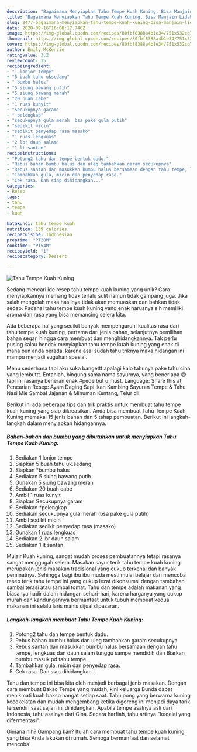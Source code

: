 ```yaml
---
description: "Bagaimana Menyiapkan Tahu Tempe Kuah Kuning, Bisa Manjain Lidah"
title: "Bagaimana Menyiapkan Tahu Tempe Kuah Kuning, Bisa Manjain Lidah"
slug: 2477-bagaimana-menyiapkan-tahu-tempe-kuah-kuning-bisa-manjain-lidah
date: 2020-09-16T16:08:17.746Z
image: https://img-global.cpcdn.com/recipes/80fbf8388a4b1e34/751x532cq70/tahu-tempe-kuah-kuning-foto-resep-utama.jpg
thumbnail: https://img-global.cpcdn.com/recipes/80fbf8388a4b1e34/751x532cq70/tahu-tempe-kuah-kuning-foto-resep-utama.jpg
cover: https://img-global.cpcdn.com/recipes/80fbf8388a4b1e34/751x532cq70/tahu-tempe-kuah-kuning-foto-resep-utama.jpg
author: Emily McKenzie
ratingvalue: 3.2
reviewcount: 15
recipeingredient:
- "1 lonjor tempe"
- "5 buah tahu uksedang"
- " bumbu halus"
- "5 siung bawang putih"
- "5 siung bawang merah"
- "20 buah cabe"
- "1 ruas kunyit"
- "Secukupnya garam"
- " pelengkap"
- "secukupnya gula merah  bsa pake gula putih"
- "sedikit micin"
- "sedikit penyedap rasa masako"
- "1 ruas lengkuas"
- "2 lbr daun salam"
- "1 lt santan"
recipeinstructions:
- "Potong2 tahu dan tempe bentuk dadu."
- "Rebus bahan bumbu halus dan uleg tambahkan garam secukupnya"
- "Rebus santan dan masukkan bumbu halus bersamaan dengan tahu tempe, lengkuas dan daun salam tunggu sampe mendidih dan Biarkan bumbu masuk pd tahu tempe."
- "Tambahkan gula, micin dan penyedap rasa."
- "Cek rasa. Dan siap dihidangkan..."
categories:
- Resep
tags:
- tahu
- tempe
- kuah

katakunci: tahu tempe kuah 
nutrition: 139 calories
recipecuisine: Indonesian
preptime: "PT20M"
cooktime: "PT54M"
recipeyield: "1"
recipecategory: Dessert

---
```



![Tahu Tempe Kuah Kuning](https://img-global.cpcdn.com/recipes/80fbf8388a4b1e34/751x532cq70/tahu-tempe-kuah-kuning-foto-resep-utama.jpg)

Sedang mencari ide resep tahu tempe kuah kuning yang unik? Cara menyiapkannya memang tidak terlalu sulit namun tidak gampang juga. Jika salah mengolah maka hasilnya tidak akan memuaskan dan bahkan tidak sedap. Padahal tahu tempe kuah kuning yang enak harusnya sih memiliki aroma dan rasa yang bisa memancing selera kita.

Ada beberapa hal yang sedikit banyak mempengaruhi kualitas rasa dari tahu tempe kuah kuning, pertama dari jenis bahan, selanjutnya pemilihan bahan segar, hingga cara membuat dan menghidangkannya. Tak perlu pusing kalau hendak menyiapkan tahu tempe kuah kuning yang enak di mana pun anda berada, karena asal sudah tahu triknya maka hidangan ini mampu menjadi suguhan spesial.

Menu sederhana tapi aku suka bangettt.apalagi kalo tahunya pake tahu cina yang lembuttt. Entahlah, bingung sama nama sayurnya, yang bener apa 😅 tapi ini rasanya beneran enak #pede but u must. Language: Share this at Pencarian Resep: Ayam Daging Sapi Ikan Kambing Sayuran Tempe &amp; Tahu Nasi Mie Sambal Jajanan &amp; Minuman Kentang, Telur dll.


Berikut ini ada beberapa tips dan trik praktis untuk membuat tahu tempe kuah kuning yang siap dikreasikan. Anda bisa membuat Tahu Tempe Kuah Kuning memakai 15 jenis bahan dan 5 tahap pembuatan. Berikut ini langkah-langkah dalam menyiapkan hidangannya.

<!--inarticleads1-->

##### Bahan-bahan dan bumbu yang dibutuhkan untuk menyiapkan Tahu Tempe Kuah Kuning:

1. Sediakan 1 lonjor tempe
1. Siapkan 5 buah tahu uk.sedang
1. Siapkan  *bumbu halus
1. Sediakan 5 siung bawang putih
1. Gunakan 5 siung bawang merah
1. Sediakan 20 buah cabe
1. Ambil 1 ruas kunyit
1. Siapkan Secukupnya garam
1. Sediakan  *pelengkap
1. Sediakan secukupnya gula merah  (bsa pake gula putih)
1. Ambil sedikit micin
1. Sediakan sedikit penyedap rasa (masako)
1. Gunakan 1 ruas lengkuas
1. Sediakan 2 lbr daun salam
1. Sediakan 1 lt santan


Mujair Kuah kuning, sangat mudah proses pembuatannya tetapi rasanya sangat menggugah selera. Masakan sayur terik tahu tempe kuah kuning merupakan jenis masakan tradisional yang cukup terkenal dan banyak peminatnya. Sehingga bagi ibu ibu muda mesti mulai belajar dan mencoba resep terik tahu tempe ini yang cukup lezat dikonsumsi dengan tambahan sambal terasi atau sambal tomat. Tahu dan tempe adalah makanan yang biasanya hadir dalam hidangan sehari-hari, karena harganya yang cukup murah dan kandungannya bermanfaat untuk tubuh membuat kedua makanan ini selalu laris manis dijual dipasaran. 

<!--inarticleads2-->

##### Langkah-langkah membuat Tahu Tempe Kuah Kuning:

1. Potong2 tahu dan tempe bentuk dadu.
1. Rebus bahan bumbu halus dan uleg tambahkan garam secukupnya
1. Rebus santan dan masukkan bumbu halus bersamaan dengan tahu tempe, lengkuas dan daun salam tunggu sampe mendidih dan Biarkan bumbu masuk pd tahu tempe.
1. Tambahkan gula, micin dan penyedap rasa.
1. Cek rasa. Dan siap dihidangkan...


Tahu dan tempe ini bisa kita oleh menjadi berbagai jenis masakan. Dengan cara membuat Bakso Tempe yang mudah, kini keluarga Bunda dapat menikmati kuah bakso hangat setiap saat. Tahu pong yang berwarna kuning kecokelatan dan mudah mengembang ketika digoreng ini menjadi daya tarik tersendiri saat sajian ini dihidangkan. Apabila tempe asalnya asli dari Indonesia, tahu asalnya dari Cina. Secara harfiah, tahu artinya &#34;kedelai yang difermentasi&#34;. 

Gimana nih? Gampang kan? Itulah cara membuat tahu tempe kuah kuning yang bisa Anda lakukan di rumah. Semoga bermanfaat dan selamat mencoba!
